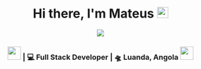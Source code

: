 <div align="center">
   <h1>Hi there, I'm Mateus <img src="https://media.giphy.com/media/hvRJCLFzcasrR4ia7z/giphy.gif" width="25px"> </h1>
   <img src="https://pronoun.cyou/x/y?subject=He&object=Him&height=20"> 
</div>

<div align="center">
<h3><img src="https://media.giphy.com/media/WUlplcMpOCEmTGBtBW/giphy.gif" width="30"> | 💻 Full Stack Developer | 🛸 Luanda, Angola <img src="https://media.giphy.com/media/WUlplcMpOCEmTGBtBW/giphy.gif" width="30"></h3>
</div>
